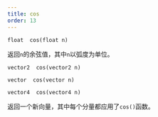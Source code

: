 ```yaml
---
title: cos
order: 13
---
```

`float  cos(float n)`

返回`n`的余弦值，其中`n`以弧度为单位。

`vector2  cos(vector2 n)`

`vector  cos(vector n)`

`vector4  cos(vector4 n)`

返回一个新向量，其中每个分量都应用了`cos()`函数。